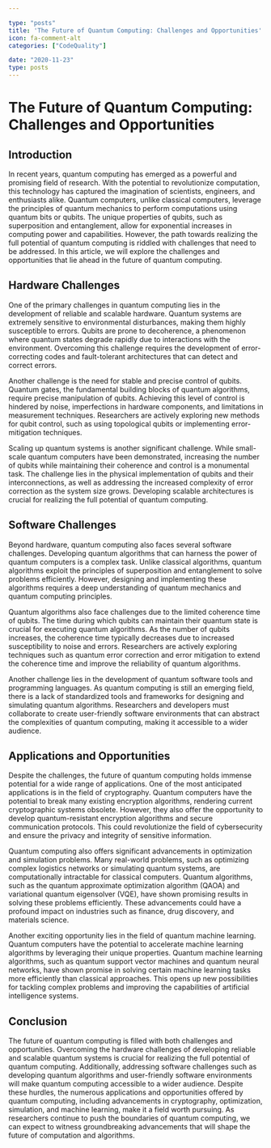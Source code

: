 ```yaml
---

type: "posts"
title: 'The Future of Quantum Computing: Challenges and Opportunities'
icon: fa-comment-alt
categories: ["CodeQuality"]

date: "2020-11-23"
type: posts
---
```





# The Future of Quantum Computing: Challenges and Opportunities

## Introduction

In recent years, quantum computing has emerged as a powerful and promising field of research. With the potential to revolutionize computation, this technology has captured the imagination of scientists, engineers, and enthusiasts alike. Quantum computers, unlike classical computers, leverage the principles of quantum mechanics to perform computations using quantum bits or qubits. The unique properties of qubits, such as superposition and entanglement, allow for exponential increases in computing power and capabilities. However, the path towards realizing the full potential of quantum computing is riddled with challenges that need to be addressed. In this article, we will explore the challenges and opportunities that lie ahead in the future of quantum computing.

## Hardware Challenges

One of the primary challenges in quantum computing lies in the development of reliable and scalable hardware. Quantum systems are extremely sensitive to environmental disturbances, making them highly susceptible to errors. Qubits are prone to decoherence, a phenomenon where quantum states degrade rapidly due to interactions with the environment. Overcoming this challenge requires the development of error-correcting codes and fault-tolerant architectures that can detect and correct errors.

Another challenge is the need for stable and precise control of qubits. Quantum gates, the fundamental building blocks of quantum algorithms, require precise manipulation of qubits. Achieving this level of control is hindered by noise, imperfections in hardware components, and limitations in measurement techniques. Researchers are actively exploring new methods for qubit control, such as using topological qubits or implementing error-mitigation techniques.

Scaling up quantum systems is another significant challenge. While small-scale quantum computers have been demonstrated, increasing the number of qubits while maintaining their coherence and control is a monumental task. The challenge lies in the physical implementation of qubits and their interconnections, as well as addressing the increased complexity of error correction as the system size grows. Developing scalable architectures is crucial for realizing the full potential of quantum computing.

## Software Challenges

Beyond hardware, quantum computing also faces several software challenges. Developing quantum algorithms that can harness the power of quantum computers is a complex task. Unlike classical algorithms, quantum algorithms exploit the principles of superposition and entanglement to solve problems efficiently. However, designing and implementing these algorithms requires a deep understanding of quantum mechanics and quantum computing principles.

Quantum algorithms also face challenges due to the limited coherence time of qubits. The time during which qubits can maintain their quantum state is crucial for executing quantum algorithms. As the number of qubits increases, the coherence time typically decreases due to increased susceptibility to noise and errors. Researchers are actively exploring techniques such as quantum error correction and error mitigation to extend the coherence time and improve the reliability of quantum algorithms.

Another challenge lies in the development of quantum software tools and programming languages. As quantum computing is still an emerging field, there is a lack of standardized tools and frameworks for designing and simulating quantum algorithms. Researchers and developers must collaborate to create user-friendly software environments that can abstract the complexities of quantum computing, making it accessible to a wider audience.

## Applications and Opportunities

Despite the challenges, the future of quantum computing holds immense potential for a wide range of applications. One of the most anticipated applications is in the field of cryptography. Quantum computers have the potential to break many existing encryption algorithms, rendering current cryptographic systems obsolete. However, they also offer the opportunity to develop quantum-resistant encryption algorithms and secure communication protocols. This could revolutionize the field of cybersecurity and ensure the privacy and integrity of sensitive information.

Quantum computing also offers significant advancements in optimization and simulation problems. Many real-world problems, such as optimizing complex logistics networks or simulating quantum systems, are computationally intractable for classical computers. Quantum algorithms, such as the quantum approximate optimization algorithm (QAOA) and variational quantum eigensolver (VQE), have shown promising results in solving these problems efficiently. These advancements could have a profound impact on industries such as finance, drug discovery, and materials science.

Another exciting opportunity lies in the field of quantum machine learning. Quantum computers have the potential to accelerate machine learning algorithms by leveraging their unique properties. Quantum machine learning algorithms, such as quantum support vector machines and quantum neural networks, have shown promise in solving certain machine learning tasks more efficiently than classical approaches. This opens up new possibilities for tackling complex problems and improving the capabilities of artificial intelligence systems.

## Conclusion

The future of quantum computing is filled with both challenges and opportunities. Overcoming the hardware challenges of developing reliable and scalable quantum systems is crucial for realizing the full potential of quantum computing. Additionally, addressing software challenges such as developing quantum algorithms and user-friendly software environments will make quantum computing accessible to a wider audience. Despite these hurdles, the numerous applications and opportunities offered by quantum computing, including advancements in cryptography, optimization, simulation, and machine learning, make it a field worth pursuing. As researchers continue to push the boundaries of quantum computing, we can expect to witness groundbreaking advancements that will shape the future of computation and algorithms.